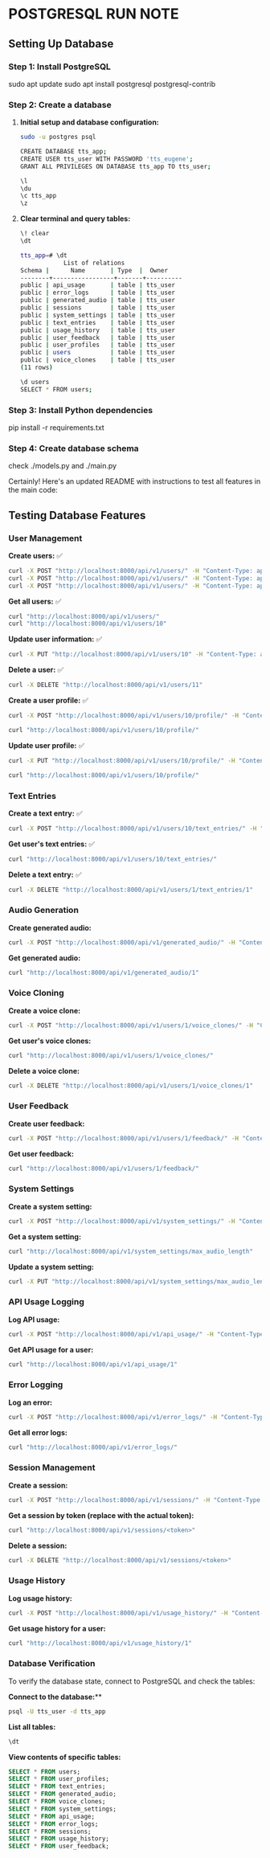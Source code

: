 # POSTGRESQL RUN NOTE

## Setting Up Database

### Step 1: Install PostgreSQL

sudo apt update
sudo apt install postgresql postgresql-contrib

### Step 2: Create a database

1. **Initial setup and database configuration:**

    ```bash
    sudo -u postgres psql

    CREATE DATABASE tts_app;
    CREATE USER tts_user WITH PASSWORD 'tts_eugene';
    GRANT ALL PRIVILEGES ON DATABASE tts_app TO tts_user;

    \l
    \du
    \c tts_app
    \z
    ```

2. **Clear terminal and query tables:**

    ```bash
    \! clear
    \dt

    tts_app=# \dt
                List of relations
    Schema |      Name       | Type  |  Owner   
    --------+-----------------+-------+----------
    public | api_usage       | table | tts_user
    public | error_logs      | table | tts_user
    public | generated_audio | table | tts_user
    public | sessions        | table | tts_user
    public | system_settings | table | tts_user
    public | text_entries    | table | tts_user
    public | usage_history   | table | tts_user
    public | user_feedback   | table | tts_user
    public | user_profiles   | table | tts_user
    public | users           | table | tts_user
    public | voice_clones    | table | tts_user
    (11 rows)

    \d users
    SELECT * FROM users;
    ```

### Step 3: Install Python dependencies

pip install -r requirements.txt

### Step 4: Create database schema

check ./models.py and ./main.py

Certainly! Here's an updated README with instructions to test all features in the main code:

## Testing Database Features

### User Management

**Create users:** ✅

```bash
curl -X POST "http://localhost:8000/api/v1/users/" -H "Content-Type: application/json" -d '{"username":"testuser1", "email":"testuser1@example.com", "password":"testpassword1"}'
curl -X POST "http://localhost:8000/api/v1/users/" -H "Content-Type: application/json" -d '{"username":"testuser2", "email":"testuser2@com.com", "password":"testpassword2"}'
curl -X POST "http://localhost:8000/api/v1/users/" -H "Content-Type: application/json" -d '{"username":"eugene", "email":"lehongthai2000@gmail.com", "password":"thai1220"}'
```

**Get all users:** ✅

```bash
curl "http://localhost:8000/api/v1/users/"
curl "http://localhost:8000/api/v1/users/10"
```

**Update user information:** ✅

```bash
curl -X PUT "http://localhost:8000/api/v1/users/10" -H "Content-Type: application/json" -d '{"email":"eugene2000@gmail.com", "password":"thai2000"}'
```

**Delete a user:** ✅

```bash
curl -X DELETE "http://localhost:8000/api/v1/users/11"
```

**Create a user profile:** ✅

```bash
curl -X POST "http://localhost:8000/api/v1/users/10/profile/" -H "Content-Type: application/json" -d '{"first_name":"Thai", "last_name":"Le", "date_of_birth":"2000-12-13T04:30:00", "preferred_language":"en"}'

curl "http://localhost:8000/api/v1/users/10/profile/"
```

**Update user profile:** ✅

```bash
curl -X PUT "http://localhost:8000/api/v1/users/10/profile/" -H "Content-Type: application/json" -d '{"first_name":"Eugene", "last_name":"LiuLiu"}'

curl "http://localhost:8000/api/v1/users/10/profile/"
```

### Text Entries

**Create a text entry:** ✅

```bash
curl -X POST "http://localhost:8000/api/v1/users/10/text_entries/" -H "Content-Type: application/json" -d '{"content":"Hello, world!", "language":"en"}'
```

**Get user's text entries:** ✅

```bash
curl "http://localhost:8000/api/v1/users/10/text_entries/"
```

**Delete a text entry:** ✅

```bash
curl -X DELETE "http://localhost:8000/api/v1/users/1/text_entries/1"
```

### Audio Generation

**Create generated audio:**

```bash
curl -X POST "http://localhost:8000/api/v1/generated_audio/" -H "Content-Type: application/json" -d '{"text_id":1, "file_path":"/path/to/audio.mp3", "duration":3.5}'
```

**Get generated audio:**

```bash
curl "http://localhost:8000/api/v1/generated_audio/1"
```

### Voice Cloning

**Create a voice clone:**

```bash
curl -X POST "http://localhost:8000/api/v1/users/1/voice_clones/" -H "Content-Type: application/json" -d '{"original_file_path":"/path/to/original_voice.wav"}'
```

**Get user's voice clones:**

```bash
curl "http://localhost:8000/api/v1/users/1/voice_clones/"
```

**Delete a voice clone:**

```bash
curl -X DELETE "http://localhost:8000/api/v1/users/1/voice_clones/1"
```

### User Feedback

**Create user feedback:**

```bash
curl -X POST "http://localhost:8000/api/v1/users/1/feedback/" -H "Content-Type: application/json" -d '{"audio_id":1, "rating":5, "comment":"Great audio quality!"}'
```

**Get user feedback:**

```bash
curl "http://localhost:8000/api/v1/users/1/feedback/"
```

### System Settings

**Create a system setting:**

```bash
curl -X POST "http://localhost:8000/api/v1/system_settings/" -H "Content-Type: application/json" -d '{"key":"max_audio_length", "value":"300"}'
```

**Get a system setting:**

```bash
curl "http://localhost:8000/api/v1/system_settings/max_audio_length"
```

**Update a system setting:**

```bash
curl -X PUT "http://localhost:8000/api/v1/system_settings/max_audio_length" -H "Content-Type: application/json" -d '{"value":"600"}'
```

### API Usage Logging

**Log API usage:**

```bash
curl -X POST "http://localhost:8000/api/v1/api_usage/" -H "Content-Type: application/json" -d '{"user_id":1, "endpoint":"/users/"}'
```

**Get API usage for a user:**

```bash
curl "http://localhost:8000/api/v1/api_usage/1"
```

### Error Logging

**Log an error:**

```bash
curl -X POST "http://localhost:8000/api/v1/error_logs/" -H "Content-Type: application/json" -d '{"error_type":"ValidationError", "error_message":"Invalid input", "stack_trace":"..."}'
```

**Get all error logs:**

```bash
curl "http://localhost:8000/api/v1/error_logs/"
```

### Session Management

**Create a session:**

```bash
curl -X POST "http://localhost:8000/api/v1/sessions/" -H "Content-Type: application/json" -d '{"user_id":1}'
```

**Get a session by token (replace <token> with the actual token):**

```bash
curl "http://localhost:8000/api/v1/sessions/<token>"
```

**Delete a session:**

```bash
curl -X DELETE "http://localhost:8000/api/v1/sessions/<token>"
```

### Usage History

**Log usage history:**

```bash
curl -X POST "http://localhost:8000/api/v1/usage_history/" -H "Content-Type: application/json" -d '{"user_id":1, "action_type":"text_entry", "related_id":1}'
```

**Get usage history for a user:**

```bash
curl "http://localhost:8000/api/v1/usage_history/1"
```

### Database Verification

To verify the database state, connect to PostgreSQL and check the tables:

**Connect to the database:****

```bash
psql -U tts_user -d tts_app
```

**List all tables:**

```sql
\dt
```

**View contents of specific tables:**

```sql
SELECT * FROM users;
SELECT * FROM user_profiles;
SELECT * FROM text_entries;
SELECT * FROM generated_audio;
SELECT * FROM voice_clones;
SELECT * FROM system_settings;
SELECT * FROM api_usage;
SELECT * FROM error_logs;
SELECT * FROM sessions;
SELECT * FROM usage_history;
SELECT * FROM user_feedback;
```
